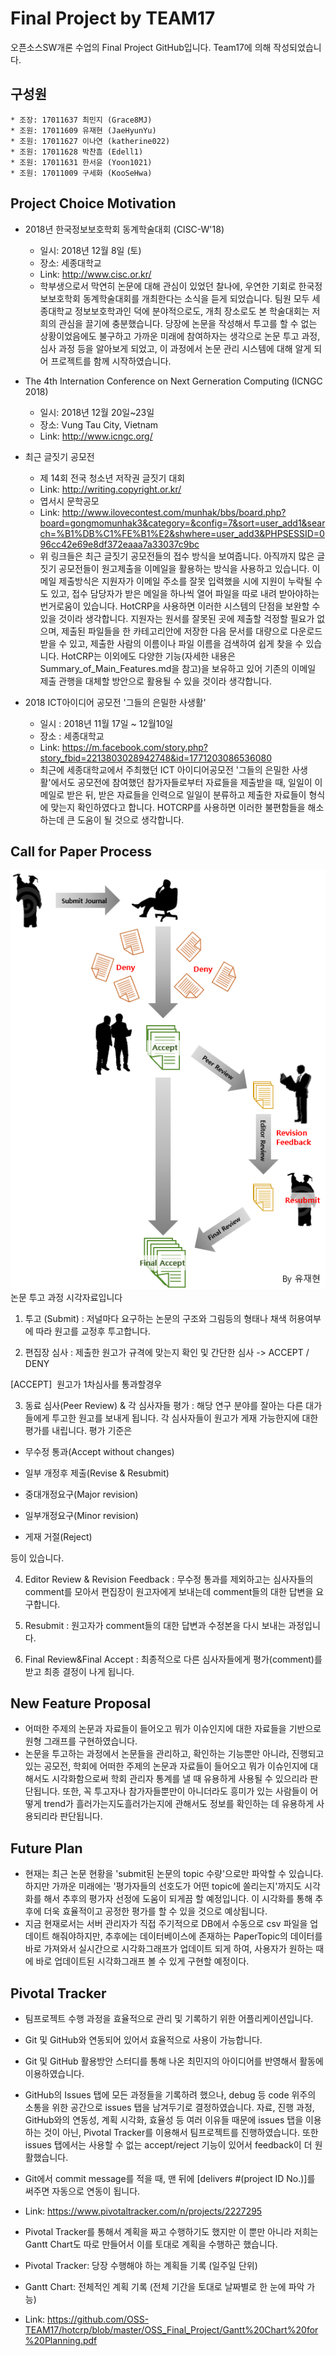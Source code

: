 ﻿# Final Project by TEAM17
오픈소스SW개론 수업의 Final Project GitHub입니다. Team17에 의해 작성되었습니다.

## 구성원
	* 조장: 17011637 최민지 (Grace8MJ)
	* 조원: 17011609 유재현 (JaeHyunYu)
	* 조원: 17011627 이나연 (katherine022)
	* 조원: 17011628 박찬흠 (Edell1)
	* 조원: 17011631 한서윤 (Yoon1021)
	* 조원: 17011009 구세화 (KooSeHwa)


## Project Choice Motivation
* 2018년 한국정보보호학회 동계학술대회 (CISC-W'18)
	- 일시: 2018년 12월 8일 (토)
	- 장소: 세종대학교
	- Link: http://www.cisc.or.kr/
	- 학부생으로서 막연히 논문에 대해 관심이 있었던 찰나에, 우연한 기회로 한국정보보호학회 동계학술대회를 개최한다는 소식을 듣게 되었습니다. 팀원 모두 세종대학교 정보보호학과인 덕에 분야적으로도, 개최 장소로도 본 학술대회는 저희의 관심을 끌기에 충분했습니다. 당장에 논문을 작성해서 투고를 할 수 없는 상황이었음에도 불구하고 가까운 미래에 참여하자는 생각으로 논문 투고 과정, 심사 과정 등을 알아보게 되었고, 이 과정에서 논문 관리 시스템에 대해 알게 되어 프로젝트를 함께 시작하였습니다.

* The 4th Internation Conference on Next Gerneration Computing (ICNGC 2018)
	- 일시: 2018년 12월 20일~23일
	- 장소: Vung Tau City, Vietnam
	- Link: http://www.icngc.org/

* 최근 글짓기 공모전
	- 제 14회 전국 청소년 저작권 글짓기 대회
	- Link: http://writing.copyright.or.kr/ 
	- 엽서시 문학공모
	- Link: http://www.ilovecontest.com/munhak/bbs/board.php?board=gongmomunhak3&category=&config=7&sort=user_add1&search=%B1%DB%C1%FE%B1%E2&shwhere=user_add3&PHPSESSID=096cc42e69e8df372eaaa7a33037c9bc
	- 위 링크들은 최근 글짓기 공모전들의 접수 방식을 보여줍니다. 
	아직까지 많은 글짓기 공모전들이 원고제출을 이메일을 활용하는 방식을 사용하고 있습니다. 
	이메일 제출방식은 지원자가 이메일 주소를 잘못 입력했을 시에 지원이 누락될 수도 있고, 접수 담당자가 받은 메일을 하나씩 열어 파일을 따로 내려 받아야하는 번거로움이 있습니다. 
	HotCRP을 사용하면 이러한 시스템의 단점을 보완할 수 있을 것이라 생각합니다. 
	지원자는 원서를 잘못된 곳에 제출할 걱정할 필요가 없으며, 제출된 파일들을 한 카테고리안에 저장한 다음 문서를 대량으로 다운로드 받을 수 있고, 제출한 사람의 이름이나 파일 이름을 검색하여 쉽게 찾을 수 있습니다. 
	HotCRP는 이외에도 다양한 기능(자세한 내용은 Summary_of_Main_Features.md을 참고)을 보유하고 있어 기존의 이메일 제출 관행을 대체할 방안으로 활용될 수 있을 것이라 생각합니다.

* 2018 ICT아이디어 공모전 '그들의 은밀한 사생활'
	- 일시 : 2018년 11월 17일 ~ 12월10일
	- 장소 : 세종대학교
	- Link: https://m.facebook.com/story.php?story_fbid=2213803028942748&id=1771203086536080
	- 최근에 세종대학교에서 주최했던 ICT 아이디어공모전 '그들의 은밀한 사생활'에서도 공모전에 참여했던 참가자들로부터 자료들을 제출받을 때, 일일이 이메일로 받은 뒤, 받은 자료들을 인력으로 일일이 분류하고 제출한 자료들이 형식에 맞는지 확인하였다고 합니다. HOTCRP를 사용하면 이러한 불편함들을 해소하는데 큰 도움이 될 것으로 생각합니다.

## Call for Paper Process
![alt text](https://github.com/OSS-TEAM17/hotcrp/blob/master/OSS_Final_Project/Call%20for%20Paper%20Process.png) <br/>
논문 투고 과정 시각자료입니다

1. 투고 (Submit) : 저널마다 요구하는 논문의 구조와 그림등의 형태나 채색 허용여부에 따라 원고를 교정후 투고합니다.

2. 편집장 심사 : 제출한 원고가 규격에 맞는지 확인 및 간단한 심사 -> ACCEPT / DENY

[ACCEPT]
​	원고가 1차심사를 통과할경우

3. 동료 심사(Peer Review) & 각 심사자들 평가 : 해당 연구 분야를 잘아는 다른 대가들에게 투고한 원고를 보내게 됩니다. 각 심사자들이 원고가 게재 가능한지에 대한 평가를 내립니다.
  평가 기준은

  - 무수정 통과(Accept without changes)

  - 일부 개정후 제출(Revise & Resubmit) 
  - 중대개정요구(Major revision)
  - 일부개정요구(Minor revision)
  - 게재 거절(Reject)

  등이 있습니다.

4. Editor Review & Revision Feedback  : 무수정 통과를 제외하고는 심사자들의 comment를 모아서 편집장이 원고자에게 보내는데 comment들의 대한 답변을 요구합니다.

5. Resubmit : 원고자가 comment들의 대한 답변과 수정본을 다시 보내는 과정입니다.

6. Final Review&Final Accept : 최종적으로 다른 심사자들에게 평가(comment)를 받고 최종 결정이 나게 됩니다.

## New Feature Proposal
* 어떠한 주제의 논문과 자료들이 들어오고 뭐가 이슈인지에 대한 자료들을 기반으로 원형 그래프를 구현하였습니다.
* 논문을 투고하는 과정에서 논문들을 관리하고, 확인하는 기능뿐만 아니라, 진행되고 있는 공모전, 학회에 어떠한 주제의 논문과 자료들이 들어오고 뭐가 이슈인지에 대해서도 시각화함으로써 학회 관리자 통계를 낼 때 유용하게 사용될 수 있으리라 판단됩니다. 또한, 꼭 투고자나 참가자들뿐만이 아니더라도 흥미가 있는 사람들이 어떻게 trend가 흘러가는지도흘러가는지에 관해서도 정보를 확인하는 데 유용하게 사용되리라 판단됩니다.


## Future Plan
* 현재는 최근 논문 현황을 'submit된 논문의 topic 수량'으로만 파악할 수 있습니다. 하지만 가까운 미래에는 '평가자들의 선호도가 어떤 topic에 쏠리는지'까지도 시각화를 해서 추후의 평가자 선정에 도움이 되게끔 할 예정입니다. 이 시각화를 통해 추후에 더욱 효율적이고 공정한 평가를 할 수 있을 것으로 예상됩니다.
* 지금 현재로서는 서버 관리자가 직접 주기적으로 DB에서 수동으로 csv 파일을 업데이트 해줘야하지만, 추후에는 데이터베이스에 존재하는 PaperTopic의 데이터를 바로 가져와서 실시간으로 시각화그래프가 업데이트 되게 하여, 사용자가 원하는 때에 바로 업데이트된 시각화그래프 볼 수 있게 구현할 예정이다.

## Pivotal Tracker
* 팀프로젝트 수행 과정을 효율적으로 관리 및 기록하기 위한 어플리케이션입니다.
* Git 및 GitHub와 연동되어 있어서 효율적으로 사용이 가능합니다.
* Git 및 GitHub 활용방안 스터디를 통해 나온 최민지의 아이디어를 반영해서 활동에 이용하였습니다.
* GitHub의 Issues 탭에 모든 과정들을 기록하려 했으나, debug 등 code 위주의 소통을 위한 공간으로 issues 탭을 남겨두기로 결정하였습니다. 자료, 진행 과정, GitHub와의 연동성, 계획 시각화, 효율성 등 여러 이유들 때문에 issues 탭을 이용하는 것이 아닌, Pivotal Tracker를 이용해서 팀프로젝트를 진행하였습니다. 또한 issues 탭에서는 사용할 수 없는 accept/reject 기능이 있어서 feedback이 더 원활했습니다.
* Git에서 commit message를 적을 때, 맨 뒤에 [delivers #(project ID No.)]를 써주면 자동으로 연동이 됩니다.
* Link: https://www.pivotaltracker.com/n/projects/2227295

* Pivotal Tracker를 통해서 계획을 짜고 수행하기도 했지만 이 뿐만 아니라 저희는 Gantt Chart도 따로 만들어서 이를 토대로 계획을 수행하곤 했습니다.
* Pivotal Tracker: 당장 수행해야 하는 계획들 기록 (일주일 단위)
* Gantt Chart: 전체적인 계획 기록 (전체 기간을 토대로 날짜별로 한 눈에 파악 가능)
* Link: https://github.com/OSS-TEAM17/hotcrp/blob/master/OSS_Final_Project/Gantt%20Chart%20for%20Planning.pdf
